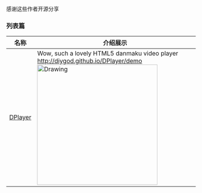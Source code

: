 感谢这些作者开源分享
### 列表篇
名称  | 介绍展示
:---: | --- 
[DPlayer](https://github.com/DIYgod/DPlayer)  |  Wow, such a lovely HTML5 danmaku video player http://diygod.github.io/DPlayer/demo <img src="https://camo.githubusercontent.com/c42f38c3ce0c4d2c3ec64f0c2b3094105724bc1d/687474703a2f2f692e696d6775722e636f6d2f39495548496a312e6a7067" alt="Drawing" width="320px" />  
